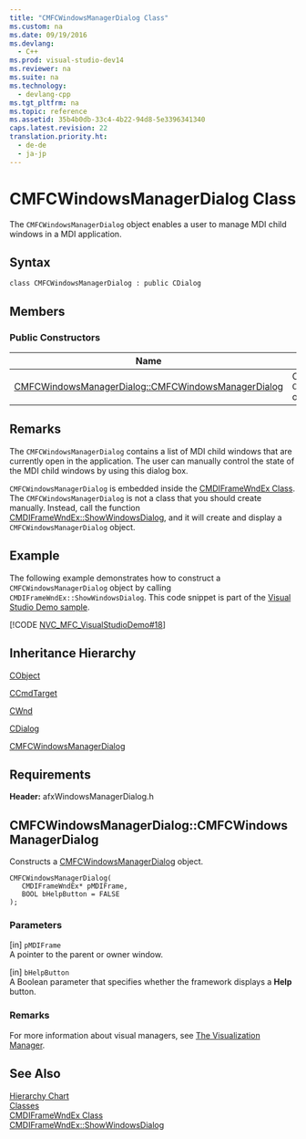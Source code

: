 ```yaml
---
title: "CMFCWindowsManagerDialog Class"
ms.custom: na
ms.date: 09/19/2016
ms.devlang: 
  - C++
ms.prod: visual-studio-dev14
ms.reviewer: na
ms.suite: na
ms.technology: 
  - devlang-cpp
ms.tgt_pltfrm: na
ms.topic: reference
ms.assetid: 35b4b0db-33c4-4b22-94d8-5e3396341340
caps.latest.revision: 22
translation.priority.ht: 
  - de-de
  - ja-jp
---
```

# CMFCWindowsManagerDialog Class
The `CMFCWindowsManagerDialog` object enables a user to manage MDI child windows in a MDI application.  
  
## Syntax  
  
```  
class CMFCWindowsManagerDialog : public CDialog  
```  
  
## Members  
  
### Public Constructors  
  
|Name|Description|  
|----------|-----------------|  
|[CMFCWindowsManagerDialog::CMFCWindowsManagerDialog](#cmfcwindowsmanagerdialog__cmfcwindowsmanagerdialog)|Constructs a `CMFCWindowsManagerDialog` object.|  
  
## Remarks  
 The `CMFCWindowsManagerDialog` contains a list of MDI child windows that are currently open in the application. The user can manually control the state of the MDI child windows by using this dialog box.  
  
 `CMFCWindowsManagerDialog` is embedded inside the [CMDIFrameWndEx Class](../vs140/CMDIFrameWndEx-Class.md). The `CMFCWindowsManagerDialog` is not a class that you should create manually. Instead, call the function [CMDIFrameWndEx::ShowWindowsDialog](../vs140/CMDIFrameWndEx-Class.md#cmdiframewndex__showwindowsdialog), and it will create and display a `CMFCWindowsManagerDialog` object.  
  
## Example  
 The following example demonstrates how to construct a `CMFCWindowsManagerDialog` object by calling `CMDIFrameWndEx::ShowWindowsDialog`. This code snippet is part of the [Visual Studio Demo sample](../vs140/Visual-C---Samples.md).  
  
 [!CODE [NVC_MFC_VisualStudioDemo#18](../CodeSnippet/VS_Snippets_Misc/NVC_MFC_VisualStudioDemo#18)]  
  
## Inheritance Hierarchy  
 [CObject](../vs140/CObject-Class.md)  
  
 [CCmdTarget](../vs140/CCmdTarget-Class.md)  
  
 [CWnd](../vs140/CWnd-Class.md)  
  
 [CDialog](../vs140/CDialog-Class.md)  
  
 [CMFCWindowsManagerDialog](../vs140/CMFCWindowsManagerDialog-Class.md)  
  
## Requirements  
 **Header:** afxWindowsManagerDialog.h  
  
##  <a name="cmfcwindowsmanagerdialog__cmfcwindowsmanagerdialog"></a>  CMFCWindowsManagerDialog::CMFCWindowsManagerDialog  
 Constructs a [CMFCWindowsManagerDialog](../vs140/CMFCWindowsManagerDialog-Class.md) object.  
  
```  
CMFCWindowsManagerDialog(  
   CMDIFrameWndEx* pMDIFrame,  
   BOOL bHelpButton = FALSE  
);  
```  
  
### Parameters  
 [in] `pMDIFrame`  
 A pointer to the parent or owner window.  
  
 [in] `bHelpButton`  
 A Boolean parameter that specifies whether the framework displays a **Help** button.  
  
### Remarks  
 For more information about visual managers, see [The Visualization Manager](../vs140/Visualization-Manager.md).  
  
## See Also  
 [Hierarchy Chart](../vs140/Hierarchy-Chart.md)   
 [Classes](../vs140/MFC-Classes.md)   
 [CMDIFrameWndEx Class](../vs140/CMDIFrameWndEx-Class.md)   
 [CMDIFrameWndEx::ShowWindowsDialog](../vs140/CMDIFrameWndEx-Class.md#cmdiframewndex__showwindowsdialog)